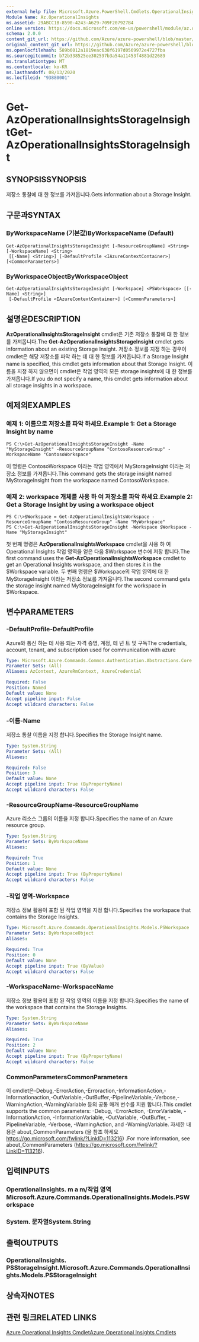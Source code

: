```yaml
---
external help file: Microsoft.Azure.PowerShell.Cmdlets.OperationalInsights.dll-Help.xml
Module Name: Az.OperationalInsights
ms.assetid: 29ABCC1B-8590-4243-A629-709F207927B4
online version: https://docs.microsoft.com/en-us/powershell/module/az.operationalinsights/get-azoperationalinsightsstorageinsight
schema: 2.0.0
content_git_url: https://github.com/Azure/azure-powershell/blob/master/src/OperationalInsights/OperationalInsights/help/Get-AzOperationalInsightsStorageInsight.md
original_content_git_url: https://github.com/Azure/azure-powershell/blob/master/src/OperationalInsights/OperationalInsights/help/Get-AzOperationalInsightsStorageInsight.md
ms.openlocfilehash: 589b6012a1819eac638f6197d0569972e4727fba
ms.sourcegitcommit: b72b338525ee302597b3a54a11453f4881d22689
ms.translationtype: MT
ms.contentlocale: ko-KR
ms.lasthandoff: 08/13/2020
ms.locfileid: "93880001"
---
```

# <span data-ttu-id="21c14-101">Get-AzOperationalInsightsStorageInsight</span><span class="sxs-lookup"><span data-stu-id="21c14-101">Get-AzOperationalInsightsStorageInsight</span></span>

## <span data-ttu-id="21c14-102">SYNOPSIS</span><span class="sxs-lookup"><span data-stu-id="21c14-102">SYNOPSIS</span></span>
<span data-ttu-id="21c14-103">저장소 통찰에 대 한 정보를 가져옵니다.</span><span class="sxs-lookup"><span data-stu-id="21c14-103">Gets information about a Storage Insight.</span></span>

## <span data-ttu-id="21c14-104">구문과</span><span class="sxs-lookup"><span data-stu-id="21c14-104">SYNTAX</span></span>

### <span data-ttu-id="21c14-105">ByWorkspaceName (기본값)</span><span class="sxs-lookup"><span data-stu-id="21c14-105">ByWorkspaceName (Default)</span></span>
```
Get-AzOperationalInsightsStorageInsight [-ResourceGroupName] <String> [-WorkspaceName] <String>
 [[-Name] <String>] [-DefaultProfile <IAzureContextContainer>] [<CommonParameters>]
```

### <span data-ttu-id="21c14-106">ByWorkspaceObject</span><span class="sxs-lookup"><span data-stu-id="21c14-106">ByWorkspaceObject</span></span>
```
Get-AzOperationalInsightsStorageInsight [-Workspace] <PSWorkspace> [[-Name] <String>]
 [-DefaultProfile <IAzureContextContainer>] [<CommonParameters>]
```

## <span data-ttu-id="21c14-107">설명은</span><span class="sxs-lookup"><span data-stu-id="21c14-107">DESCRIPTION</span></span>
<span data-ttu-id="21c14-108">**AzOperationalInsightsStorageInsight** cmdlet은 기존 저장소 통찰에 대 한 정보를 가져옵니다.</span><span class="sxs-lookup"><span data-stu-id="21c14-108">The **Get-AzOperationalInsightsStorageInsight** cmdlet gets information about an existing Storage Insight.</span></span>
<span data-ttu-id="21c14-109">저장소 정보를 지정 하는 경우이 cmdlet은 해당 저장소를 파악 하는 데 대 한 정보를 가져옵니다.</span><span class="sxs-lookup"><span data-stu-id="21c14-109">If a Storage Insight name is specified, this cmdlet gets information about that Storage Insight.</span></span>
<span data-ttu-id="21c14-110">이름을 지정 하지 않으면이 cmdlet은 작업 영역의 모든 storage insights에 대 한 정보를 가져옵니다.</span><span class="sxs-lookup"><span data-stu-id="21c14-110">If you do not specify a name, this cmdlet gets information about all storage insights in a workspace.</span></span>

## <span data-ttu-id="21c14-111">예제의</span><span class="sxs-lookup"><span data-stu-id="21c14-111">EXAMPLES</span></span>

### <span data-ttu-id="21c14-112">예제 1: 이름으로 저장소를 파악 하세요.</span><span class="sxs-lookup"><span data-stu-id="21c14-112">Example 1: Get a Storage Insight by name</span></span>
```
PS C:\>Get-AzOperationalInsightsStorageInsight -Name "MyStorageInsight" -ResourceGroupName "ContosoResourceGroup" -WorkspaceName "ContosoWorkspace"
```

<span data-ttu-id="21c14-113">이 명령은 ContosoWorkspace 이라는 작업 영역에서 MyStorageInsight 이라는 저장소 정보를 가져옵니다.</span><span class="sxs-lookup"><span data-stu-id="21c14-113">This command gets the storage insight named MyStorageInsight from the workspace named ContosoWorkspace.</span></span>

### <span data-ttu-id="21c14-114">예제 2: workspace 개체를 사용 하 여 저장소를 파악 하세요.</span><span class="sxs-lookup"><span data-stu-id="21c14-114">Example 2: Get a Storage Insight by using a workspace object</span></span>
```
PS C:\>$Workspace = Get-AzOperationalInsightsWorkspace -ResourceGroupName "ContosoResourceGroup" -Name "MyWorkspace"
PS C:\>Get-AzOperationalInsightsStorageInsight -Workspace $Workspace -Name "MyStorageInsight"
```

<span data-ttu-id="21c14-115">첫 번째 명령은 **AzOperationalInsightsWorkspace** cmdlet을 사용 하 여 Operational Insights 작업 영역을 얻은 다음 $Workspace 변수에 저장 합니다.</span><span class="sxs-lookup"><span data-stu-id="21c14-115">The first command uses the **Get-AzOperationalInsightsWorkspace** cmdlet to get an Operational Insights workspace, and then stores it in the $Workspace variable.</span></span>
<span data-ttu-id="21c14-116">두 번째 명령은 $Workspace의 작업 영역에 대 한 MyStorageInsight 이라는 저장소 정보를 가져옵니다.</span><span class="sxs-lookup"><span data-stu-id="21c14-116">The second command gets the storage insight named MyStorageInsight for the workspace in $Workspace.</span></span>

## <span data-ttu-id="21c14-117">변수</span><span class="sxs-lookup"><span data-stu-id="21c14-117">PARAMETERS</span></span>

### <span data-ttu-id="21c14-118">-DefaultProfile</span><span class="sxs-lookup"><span data-stu-id="21c14-118">-DefaultProfile</span></span>
<span data-ttu-id="21c14-119">Azure와 통신 하는 데 사용 되는 자격 증명, 계정, 테 넌 트 및 구독</span><span class="sxs-lookup"><span data-stu-id="21c14-119">The credentials, account, tenant, and subscription used for communication with azure</span></span>

```yaml
Type: Microsoft.Azure.Commands.Common.Authentication.Abstractions.Core.IAzureContextContainer
Parameter Sets: (All)
Aliases: AzContext, AzureRmContext, AzureCredential

Required: False
Position: Named
Default value: None
Accept pipeline input: False
Accept wildcard characters: False
```

### <span data-ttu-id="21c14-120">-이름</span><span class="sxs-lookup"><span data-stu-id="21c14-120">-Name</span></span>
<span data-ttu-id="21c14-121">저장소 통찰 이름을 지정 합니다.</span><span class="sxs-lookup"><span data-stu-id="21c14-121">Specifies the Storage Insight name.</span></span>

```yaml
Type: System.String
Parameter Sets: (All)
Aliases:

Required: False
Position: 3
Default value: None
Accept pipeline input: True (ByPropertyName)
Accept wildcard characters: False
```

### <span data-ttu-id="21c14-122">-ResourceGroupName</span><span class="sxs-lookup"><span data-stu-id="21c14-122">-ResourceGroupName</span></span>
<span data-ttu-id="21c14-123">Azure 리소스 그룹의 이름을 지정 합니다.</span><span class="sxs-lookup"><span data-stu-id="21c14-123">Specifies the name of an Azure resource group.</span></span>

```yaml
Type: System.String
Parameter Sets: ByWorkspaceName
Aliases:

Required: True
Position: 1
Default value: None
Accept pipeline input: True (ByPropertyName)
Accept wildcard characters: False
```

### <span data-ttu-id="21c14-124">-작업 영역</span><span class="sxs-lookup"><span data-stu-id="21c14-124">-Workspace</span></span>
<span data-ttu-id="21c14-125">저장소 정보 활용이 포함 된 작업 영역을 지정 합니다.</span><span class="sxs-lookup"><span data-stu-id="21c14-125">Specifies the workspace that contains the Storage Insights.</span></span>

```yaml
Type: Microsoft.Azure.Commands.OperationalInsights.Models.PSWorkspace
Parameter Sets: ByWorkspaceObject
Aliases:

Required: True
Position: 0
Default value: None
Accept pipeline input: True (ByValue)
Accept wildcard characters: False
```

### <span data-ttu-id="21c14-126">-WorkspaceName</span><span class="sxs-lookup"><span data-stu-id="21c14-126">-WorkspaceName</span></span>
<span data-ttu-id="21c14-127">저장소 정보 활용이 포함 된 작업 영역의 이름을 지정 합니다.</span><span class="sxs-lookup"><span data-stu-id="21c14-127">Specifies the name of the workspace that contains the Storage Insights.</span></span>

```yaml
Type: System.String
Parameter Sets: ByWorkspaceName
Aliases:

Required: True
Position: 2
Default value: None
Accept pipeline input: True (ByPropertyName)
Accept wildcard characters: False
```

### <span data-ttu-id="21c14-128">CommonParameters</span><span class="sxs-lookup"><span data-stu-id="21c14-128">CommonParameters</span></span>
<span data-ttu-id="21c14-129">이 cmdlet은-Debug,-ErrorAction,-Erroraction,-InformationAction,-Informationaction,-OutVariable,-OutBuffer,-PipelineVariable,-Verbose,-WarningAction,-WarningVariable 등의 공통 매개 변수를 지원 합니다.</span><span class="sxs-lookup"><span data-stu-id="21c14-129">This cmdlet supports the common parameters: -Debug, -ErrorAction, -ErrorVariable, -InformationAction, -InformationVariable, -OutVariable, -OutBuffer, -PipelineVariable, -Verbose, -WarningAction, and -WarningVariable.</span></span> <span data-ttu-id="21c14-130">자세한 내용은 about_CommonParameters (을 참조 하세요 https://go.microsoft.com/fwlink/?LinkID=113216) .</span><span class="sxs-lookup"><span data-stu-id="21c14-130">For more information, see about_CommonParameters (https://go.microsoft.com/fwlink/?LinkID=113216).</span></span>

## <span data-ttu-id="21c14-131">입력</span><span class="sxs-lookup"><span data-stu-id="21c14-131">INPUTS</span></span>

### <span data-ttu-id="21c14-132">OperationalInsights. m a m/작업 영역</span><span class="sxs-lookup"><span data-stu-id="21c14-132">Microsoft.Azure.Commands.OperationalInsights.Models.PSWorkspace</span></span>

### <span data-ttu-id="21c14-133">System. 문자열</span><span class="sxs-lookup"><span data-stu-id="21c14-133">System.String</span></span>

## <span data-ttu-id="21c14-134">출력</span><span class="sxs-lookup"><span data-stu-id="21c14-134">OUTPUTS</span></span>

### <span data-ttu-id="21c14-135">OperationalInsights. PSStorageInsight.</span><span class="sxs-lookup"><span data-stu-id="21c14-135">Microsoft.Azure.Commands.OperationalInsights.Models.PSStorageInsight</span></span>

## <span data-ttu-id="21c14-136">상속자</span><span class="sxs-lookup"><span data-stu-id="21c14-136">NOTES</span></span>

## <span data-ttu-id="21c14-137">관련 링크</span><span class="sxs-lookup"><span data-stu-id="21c14-137">RELATED LINKS</span></span>

[<span data-ttu-id="21c14-138">Azure Operational Insights Cmdlet</span><span class="sxs-lookup"><span data-stu-id="21c14-138">Azure Operational Insights Cmdlets</span></span>](/powershell/module/az.operationalinsights)


